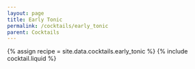 ```yaml
---
layout: page
title: Early Tonic
permalink: /cocktails/early_tonic
parent: Cocktails
---
```

{% assign recipe = site.data.cocktails.early_tonic %}
{% include cocktail.liquid %}